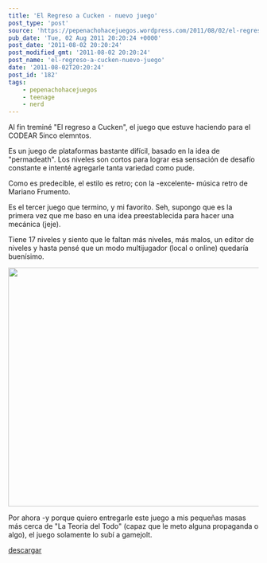```yaml
---
title: 'El Regreso a Cucken - nuevo juego'
post_type: 'post'
source: 'https://pepenachohacejuegos.wordpress.com/2011/08/02/el-regreso-a-cucken-nuevo-juego/'
pub_date: 'Tue, 02 Aug 2011 20:20:24 +0000'
post_date: '2011-08-02 20:20:24'
post_modified_gmt: '2011-08-02 20:20:24'
post_name: 'el-regreso-a-cucken-nuevo-juego'
date: '2011-08-02T20:20:24'
post_id: '182'
tags:
    - pepenachohacejuegos
    - teenage
    - nerd
---
```

Al fin treminé "El regreso a Cucken", el juego que estuve haciendo para el CODEAR 5inco elemntos.

Es un juego de plataformas bastante difícil, basado en la idea de "permadeath". Los niveles son cortos para lograr esa sensación de desafío constante e intenté agregarle tanta variedad como pude.

Como es predecible, el estilo es retro; con la -excelente- música retro de Mariano Frumento.

Es el tercer juego que termino, y mi favorito. Seh, supongo que es la primera vez que me baso en una idea preestablecida para hacer una mecánica (jeje).

Tiene 17 niveles y siento que le faltan más niveles, más malos, un editor de niveles y hasta pensé que un modo multijugador (local o online) quedaría buenísimo.

<a href="http://img688.imageshack.us/img688/3694/screenshot101a.png"><img class="aligncenter" title="screenshot" src="http://img688.imageshack.us/img688/3694/screenshot101a.png" alt="" width="640" height="480" /></a>

Por ahora -y porque quiero entregarle este juego a mis pequeñas masas más cerca de "La Teoria del Todo" (capaz que le meto alguna propaganda o algo), el juego solamente lo subí a gamejolt.

<a title="El regreso a Cucken - descargar" href="http://gamejolt.com/freeware/games/platformer/the-return-to-cucken/5805/" target="_blank">descargar</a>

&nbsp;

&nbsp;